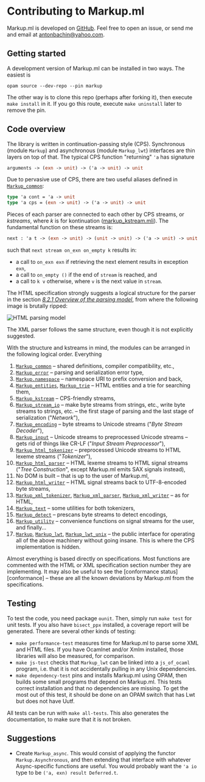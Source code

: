 # Contributing to Markup.ml

Markup.ml is developed on [GitHub][repo]. Feel free to open an issue, or send me
and email at [antonbachin@yahoo.com][email].

[repo]:    https://github.com/aantron/markup.ml
[email]:   mailto:antonbachin@yahoo.com

## Getting started

A development version of Markup.ml can be installed in two ways. The easiest is

```
opam source --dev-repo --pin markup
```

The other way is to clone this repo (perhaps after forking it), then execute
`make install` in it. If you go this route, execute `make uninstall` later to
remove the pin.

## Code overview

The library is written in continuation-passing style (CPS). Synchronous (module
`Markup`) and asynchronous (module `Markup_lwt`) interfaces are thin layers on
top of that. The typical CPS function "returning" `'a` has signature

```ocaml
arguments -> (exn -> unit) -> ('a -> unit) -> unit
```

Due to pervasive use of CPS, there are two useful aliases defined in
[`Markup_common`][common]:

```ocaml
type 'a cont = 'a -> unit
type 'a cps = (exn -> unit) -> ('a -> unit) -> unit
```

Pieces of each parser are connected to each other by CPS streams, or *kstreams*,
where *k* is for kontinuation ([markup_kstream.mli][kstream]). The fundamental
function on these streams is:

```ocaml
next : 'a t -> (exn -> unit) -> (unit -> unit) -> ('a -> unit) -> unit
```

such that `next stream on_exn on_empty k` results in:

- a call to `on_exn exn` if retrieving the next element results in exception
  `exn`,
- a call to `on_empty ()` if the end of `stream` is reached, and
- a call to `k v` otherwise, where `v` is the next value in `stream`.

The HTML specification strongly suggests a logical structure for the parser in
the section [*8.2.1 Overview of the parsing model*][model], from where the
following image is brutally ripped:

![HTML parsing model][model-img]

[model]: https://www.w3.org/TR/html5/syntax.html#overview-of-the-parsing-model
[model-img]: https://www.w3.org/TR/html5/images/parsing-model-overview.svg

The XML parser follows the same structure, even though it is not explicitly
suggested.

With the structure and kstreams in mind, the modules can be arranged in the
following logical order. Everything

1.  [`Markup_common`][common] – shared definitions, compiler compatibility,
    etc.,
2.  [`Markup_error`][error] – parsing and serialization error type,
3.  [`Markup.namespace`][namespace] – namespace URI to prefix conversion and
    back,
4.  [`Markup_entities`][entities], [`Markup_trie`][trie] – HTML entities and a
    trie for searching them,
5.  [`Markup_kstream`][kstream] – CPS-friendly streams,
6.  [`Markup_stream_io`][stream_io] – make byte streams from strings, etc.,
    write byte streams to strings, etc. – the first stage of parsing and the
    last stage of serialization ("*Network*"),
7.  [`Markup_encoding`][encoding] – byte streams to Unicode streams ("*Byte
    Stream Decoder*"),
8.  [`Markup_input`][input] – Unicode streams to preprocessed Unicode streams –
    gets rid of things like CR-LF ("*Input Stream Preprocessor*"),
9.  [`Markup_html_tokenizer`][html_tokenizer] – preprocessed Unicode streams to
    HTML lexeme streams ("*Tokenizer*"),
10. [`Markup_html_parser`][html_parser] – HTML lexeme streams to HTML signal
    streams ("*Tree Construction*", except Markup.ml emits SAX signals instead),
11. No DOM is built – that is up to the user of Markup.ml,
12. [`Markup_html_writer`][html_writer] – HTML signal streams back to
    UTF-8-encoded byte streams,
13. [`Markup_xml_tokenizer`][xml_tokenizer], [`Markup_xml_parser`][xml_parser],
    [`Markup_xml_writer`][xml_writer] – as for HTML,
14. [`Markup_text`][text] – some utilities for both tokenizers,
15. [`Markup_detect`][detect] – prescans byte streams to detect encodings,
16. [`Markup_utility`][utility] – convenience functions on signal streams for
    the user, and finally...
17. [`Markup`][main], [`Markup_lwt`][lwt], [`Markup_lwt_unix`][lwt_unix] – the
    public interface for operating all of the above machinery without going
    insane. This is where the CPS implementation is hidden.

Almost everything is based directly on specifications. Most functions are
commented with the HTML or XML specification section number they are
implementing. It may also be useful to see the [conformance status][conformance]
– these are all the known deviations by Markup.ml from the specifications.

[common]: https://github.com/aantron/markup.ml/blob/master/src/markup_common.ml
[error]: https://github.com/aantron/markup.ml/blob/master/src/markup_error.ml
[namespace]: https://github.com/aantron/markup.ml/blob/master/src/markup_namespace.mli
[entities]: https://github.com/aantron/markup.ml/blob/master/src/markup_entities.ml
[trie]: https://github.com/aantron/markup.ml/blob/master/src/markup_trie.ml
[kstream]: https://github.com/aantron/markup.ml/blob/master/src/markup_kstream.mli
[stream_io]: https://github.com/aantron/markup.ml/blob/master/src/markup_stream_io.ml
[encoding]: https://github.com/aantron/markup.ml/blob/master/src/markup_encoding.ml
[input]: https://github.com/aantron/markup.ml/blob/master/src/markup_input.mli
[html_tokenizer]: https://github.com/aantron/markup.ml/blob/master/src/markup_html_tokenizer.mli
[html_parser]: https://github.com/aantron/markup.ml/blob/master/src/markup_html_parser.mli
[html_writer]: https://github.com/aantron/markup.ml/blob/master/src/markup_html_writer.mli
[xml_tokenizer]: https://github.com/aantron/markup.ml/blob/master/src/markup_xml_tokenizer.mli
[xml_parser]: https://github.com/aantron/markup.ml/blob/master/src/markup__xml_parser.mli
[xml_writer]: https://github.com/aantron/markup.ml/blob/master/src/markup_xml_writer.mli
[text]: https://github.com/aantron/markup.ml/blob/master/src/markup_text.ml
[detect]: https://github.com/aantron/markup.ml/blob/master/src/markup_detect.mli
[utility]: https://github.com/aantron/markup.ml/blob/master/src/markup_utility.ml
[main]: https://github.com/aantron/markup.ml/blob/master/src/markup.mli
[lwt]: https://github.com/aantron/markup.ml/blob/master/src/markup_lwt.mli
[lwt_unix]: https://github.com/aantron/markup.ml/blob/master/src/markup_lwt_unix.mli
[status]: http://aantron.github.io/markup.ml/#2_Conformancestatus

## Testing

To test the code, you need package `ounit`. Then, simply run `make test` for
unit tests. If you also have `bisect_ppx` installed, a coverage report will be
generated. There are several other kinds of testing:

- `make performance-test` measures time for Markup.ml to parse some XML and HTML
  files. If you have Ocamlnet and/or Xmlm installed, those libraries will also
  be measured, for comparison.
- `make js-test` checks that `Markup_lwt` can be linked into a `js_of_ocaml`
  program, i.e. that it is not accidentally pulling in any Unix dependencies.
- `make dependency-test` pins and installs Markup.ml using OPAM, then builds
  some small programs that depend on Markup.ml. This tests correct installation
  and that no dependencies are missing. To get the most out of this test, it
  should be done on an OPAM switch that has Lwt but does not have Uutf.

All tests can be run with `make all-tests`. This also generates the
documentation, to make sure that it is not broken.

## Suggestions

- Create `Markup_async`. This would consist of applying the functor
  `Markup.Asynchronous`, and then extending that interface with whatever
  Async-specific functions are useful. You would probably want the `'a io` type
  to be `('a, exn) result Deferred.t`.
